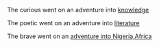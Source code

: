 The curious went on an adventure into [knowledge](http://www.zerotodev.net/)

The poetic went on an adventure into [literature](https://11hp.wordpress.com/)

The brave went on an [adventure into Nigeria,Africa](https://hotels.ng/guides/)